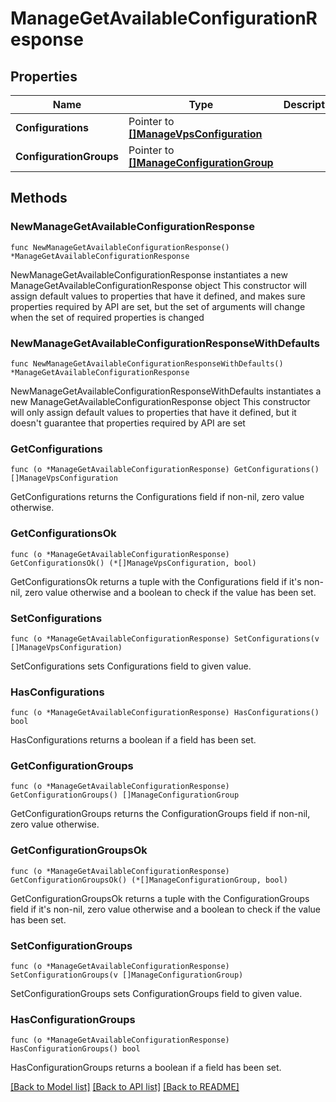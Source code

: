 # ManageGetAvailableConfigurationResponse

## Properties

Name | Type | Description | Notes
------------ | ------------- | ------------- | -------------
**Configurations** | Pointer to [**[]ManageVpsConfiguration**](ManageVpsConfiguration.md) |  | [optional] 
**ConfigurationGroups** | Pointer to [**[]ManageConfigurationGroup**](ManageConfigurationGroup.md) |  | [optional] 

## Methods

### NewManageGetAvailableConfigurationResponse

`func NewManageGetAvailableConfigurationResponse() *ManageGetAvailableConfigurationResponse`

NewManageGetAvailableConfigurationResponse instantiates a new ManageGetAvailableConfigurationResponse object
This constructor will assign default values to properties that have it defined,
and makes sure properties required by API are set, but the set of arguments
will change when the set of required properties is changed

### NewManageGetAvailableConfigurationResponseWithDefaults

`func NewManageGetAvailableConfigurationResponseWithDefaults() *ManageGetAvailableConfigurationResponse`

NewManageGetAvailableConfigurationResponseWithDefaults instantiates a new ManageGetAvailableConfigurationResponse object
This constructor will only assign default values to properties that have it defined,
but it doesn't guarantee that properties required by API are set

### GetConfigurations

`func (o *ManageGetAvailableConfigurationResponse) GetConfigurations() []ManageVpsConfiguration`

GetConfigurations returns the Configurations field if non-nil, zero value otherwise.

### GetConfigurationsOk

`func (o *ManageGetAvailableConfigurationResponse) GetConfigurationsOk() (*[]ManageVpsConfiguration, bool)`

GetConfigurationsOk returns a tuple with the Configurations field if it's non-nil, zero value otherwise
and a boolean to check if the value has been set.

### SetConfigurations

`func (o *ManageGetAvailableConfigurationResponse) SetConfigurations(v []ManageVpsConfiguration)`

SetConfigurations sets Configurations field to given value.

### HasConfigurations

`func (o *ManageGetAvailableConfigurationResponse) HasConfigurations() bool`

HasConfigurations returns a boolean if a field has been set.

### GetConfigurationGroups

`func (o *ManageGetAvailableConfigurationResponse) GetConfigurationGroups() []ManageConfigurationGroup`

GetConfigurationGroups returns the ConfigurationGroups field if non-nil, zero value otherwise.

### GetConfigurationGroupsOk

`func (o *ManageGetAvailableConfigurationResponse) GetConfigurationGroupsOk() (*[]ManageConfigurationGroup, bool)`

GetConfigurationGroupsOk returns a tuple with the ConfigurationGroups field if it's non-nil, zero value otherwise
and a boolean to check if the value has been set.

### SetConfigurationGroups

`func (o *ManageGetAvailableConfigurationResponse) SetConfigurationGroups(v []ManageConfigurationGroup)`

SetConfigurationGroups sets ConfigurationGroups field to given value.

### HasConfigurationGroups

`func (o *ManageGetAvailableConfigurationResponse) HasConfigurationGroups() bool`

HasConfigurationGroups returns a boolean if a field has been set.


[[Back to Model list]](../README.md#documentation-for-models) [[Back to API list]](../README.md#documentation-for-api-endpoints) [[Back to README]](../README.md)



